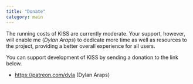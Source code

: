 ```yaml
---
title: "Donate"
category: main
---
```


The running costs of KISS are currently moderate. Your support, however, will enable me (*Dylan Araps*) to dedicate more time as well as resources to the project, providing a better overall experience for all users.

You can support development of KISS by sending a donation to the link below.

- <https://patreon.com/dyla> (Dylan Araps)
